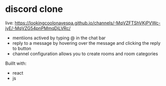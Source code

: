 # discord clone

live: https://lookingcoolonavespa.github.io/channels/-MqVZFTShVKjPVWc-jyE/-MqVZG54pnPMmqDjLVRc/

- mentiions actived by typing @ in the chat bar
- reply to a message by hovering over the message and clicking the reply to button
- channel configuration allows you to create rooms and room categories 

Buillt with:
- react
- js
